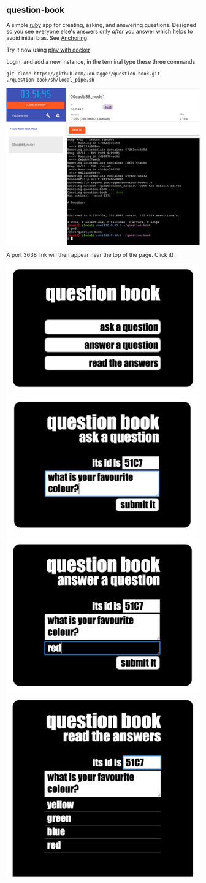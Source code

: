 ## question-book
A simple [ruby](https://www.ruby-lang.org/en/) app for creating, asking, and answering questions.
Designed so you see everyone else's answers only *after* you answer
which helps to avoid initial bias. See [Anchoring](http://en.wikipedia.org/wiki/Anchoring).

Try it now using [play with docker](http://labs.play-with-docker.com/)

Login, and add a new instance,
in the terminal type these three commands:
```
git clone https://github.com/JonJagger/question-book.git
./question-book/sh/local_pipe.sh
```

![play with docker](/img/play-with-docker.png)

A port 3638 link will then appear near the top of the page. Click it!

![home](/img/home.png)
![ask](/img/ask.png)
![answer](/img/answer.png)
![read](/img/read.png)
